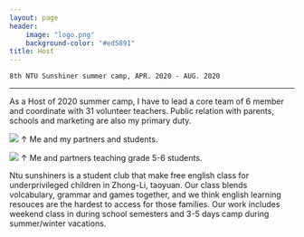 ```yaml
---
layout: page
header:
    image: "logo.png"
    background-color: "#ed5891"
title: Host    
---
```


`8th NTU Sunshiner summer camp, APR. 2020 - AUG. 2020`

---

As a Host of 2020 summer camp, I have to lead a core team of 6 member and coordinate with 31 volunteer teachers. Public relation with parents, schools and marketing are also my primary duty. 

![](https://i.imgur.com/YVeiDMa.jpg)
&uarr; Me and my partners and students.

![](https://i.imgur.com/b2FOyZQ.jpg)
&uarr; Me and partners teaching grade 5-6 students.


Ntu sunshiners is a student club that make free english class for underprivileged children in Zhong-Li, taoyuan. Our class blends volcabulary, grammar and games together, and we think english learning resouces are the hardest to access for those families. Our work includes weekend class in during school semesters and 3-5 days camp during summer/winter vacations.
